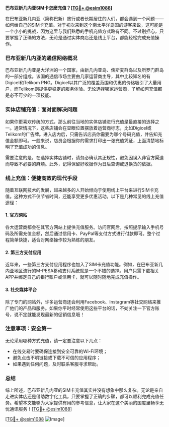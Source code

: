 **巴布亚新几内亚SIM卡怎麽充值？[[TG💪+ @esim1088](https://t.me/s/esim1088)]**

在巴布亚新几内亚（简称巴新）旅行或者长期居住的人们，都会遇到一个问题——如何给自己的SIM卡充值。对于初次来到这个南太平洋岛国的游客来说，这可能是一个小小的挑战，因为这里与我们熟悉的手机充值方式略有不同。不过别担心，只要掌握了正确的方法，无论是通过实体商店还是线上平台，都能轻松完成充值操作。

### 巴布亚新几内亚的通信网络概况

巴布亚新几内亚是大洋洲的一个国家，由新几内亚岛、俾斯麦群岛以及所罗门群岛的一部分组成。该国的通信市场主要由几家运营商主导，其中比较知名的有Digicel和Telikom PNG。Digicel以其广泛的覆盖范围和优惠的价格吸引了大量用户，而Telikom则提供更稳定的服务体验。无论选择哪家运营商，了解如何充值都是必不可少的一项技能。

### 实体店铺充值：面对面解决问题

如果你更喜欢传统的方式，那么前往当地的实体店铺进行充值是最直接的选择之一。通常情况下，这些店铺会在显眼位置摆放着运营商标志，比如Digicel或Telikom的广告牌。进入店内后，只需告诉店员你需要为哪个号码充值，并告知充值金额即可。一般来说，店员会根据你的需求打印出一张充值凭证，上面清楚地标明了充值成功的信息。

需要注意的是，在选择实体店铺时，请务必确认其正规性，避免因误入非官方渠道而导致不必要的麻烦。此外，记得保留好收据作为日后查询或退换货的依据。

### 线上充值：便捷高效的现代手段

随着互联网技术的发展，越来越多的人开始倾向于使用线上平台来进行SIM卡充值。这种方式不仅节省时间，还能享受更多优惠活动。以下是几种常见的线上充值途径：

#### 1. 官方网站
各大运营商都会在其官方网站上提供充值服务。访问官网后，按照提示输入手机号码及所需充值金额，然后通过信用卡、PayPal等支付方式进行付款即可。整个过程简单快捷，适合对网络操作较为熟练的朋友。

#### 2. 第三方支付应用
近年来，一些第三方支付应用程序也加入了SIM卡充值功能。例如，在巴布亚新几内亚地区流行的M-PESA移动支付系统就是一个不错的选择。用户只需下载相关APP并绑定自己的银行账户或信用卡，就可以随时随地完成充值操作。

#### 3. 社交媒体平台
除了专门的网站外，许多运营商还会利用Facebook、Instagram等社交网络来推广他们的产品和服务。如果你平时经常使用这些平台的话，不妨关注一下官方账号，说不定就能发现最新的促销信息哦！

### 注意事项：安全第一

无论采用哪种方式充值，请一定要注意以下几点：
- 在线交易时要确保连接到安全可靠的Wi-Fi环境；
- 避免点击不明链接或下载不可信的应用程序；
- 如果遇到任何问题，及时联系客服寻求帮助。

### 总结

综上所述，巴布亚新几内亚的SIM卡充值其实并没有想象中那么复杂。无论是亲自走进实体店还是借助数字化工具，只要掌握了正确的步骤，都可以顺利完成充值任务。希望本文能够为大家提供有用的参考信息，让大家在这个美丽的国度里畅享无忧通讯服务！[[TG💪+ @esim1088](https://t.me/s/esim1088)]

[[TG💪+ @esim1088](https://t.me/s/esim1088) ![Image](https://i.postimg.cc/4NQfJmqS/Snipaste-2025-05-13-00-14-12.png)]